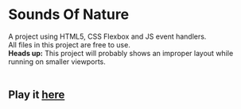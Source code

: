 <h1>Sounds Of Nature</h1>
A project using HTML5, CSS Flexbox and JS event handlers.
<br>
All files in this project are free to use.
<br>
<strong>Heads up:</strong> This project will probably shows an improper layout while running on smaller viewports.
<br>
<br>
<h2>Play it <a href="https://niknows.github.io/sounds-of-nature/.">here</a></h2>

